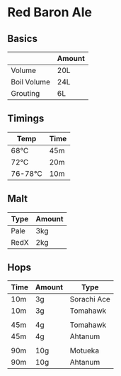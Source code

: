 # Red Baron Ale

## Basics

|               | Amount           |
| ------------- |------------------|
| Volume        | 20L              |
| Boil Volume   | 24L              |
| Grouting      | 6L               |

## Timings
    
| Temp          | Time        |
| ------------- |-------------|
| 68°C          | 45m         |
| 72°C          | 20m         |
| 76-78°C       | 10m         |

## Malt

| Type          | Amount      |
| ------------- |-------------|
| Pale          | 3kg         |
| RedX          | 2kg         |

## Hops

| Time          | Amount      | Type           |
| ------------- |-------------|----------------|
| 10m           | 3g          | Sorachi Ace    |
| 10m           | 3g          | Tomahawk       |
|               |             |                |  
| 45m           | 4g          | Tomahawk       |
| 45m           | 4g          | Ahtanum        |
|               |             |                |
| 90m           | 10g         | Motueka        |
| 90m           | 10g         | Ahtanum        |
